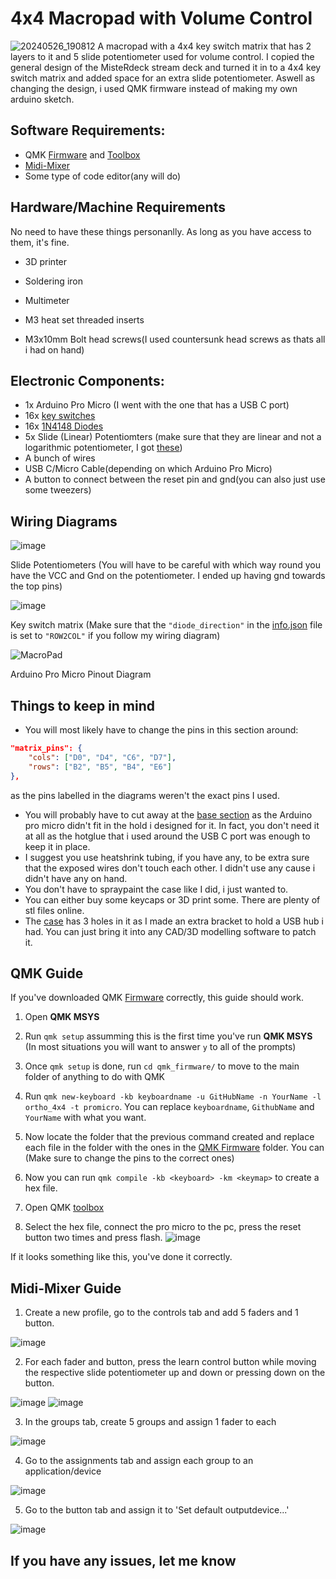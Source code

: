 # 4x4 Macropad with Volume Control
![20240526_190812](https://github.com/HSabinoR/4x4MacropadVolumeControl/assets/153095110/03e00508-714e-4bec-bbf8-cf4997fa3ee3)
A macropad with a 4x4 key switch matrix that has 2 layers to it and 5 slide potentiometer used for volume control. I copied the general design of the MisteRdeck stream deck and turned it in to a 4x4 key switch matrix and added space for an extra slide potentiometer. Aswell as changing the design, i used QMK firmware instead of making my own arduino sketch.


## Software Requirements: 
- QMK [Firmware](https://msys.qmk.fm/) and [Toolbox](https://github.com/qmk/qmk_toolbox/releases/tag/beta)
- [Midi-Mixer](https://www.midi-mixer.com/)
- Some type of code editor(any will do)

## Hardware/Machine Requirements
No need to have these things personanlly. As long as you have access to them, it's fine.
- 3D printer
- Soldering iron
- Multimeter

- M3 heat set threaded inserts
- M3x10mm Bolt head screws(I used countersunk head screws as thats all i had on hand)

## Electronic Components:
- 1x Arduino Pro Micro (I went with the one that has a USB C port)
- 16x [key switches](https://www.aliexpress.com/item/1005004388563696.html?spm=a2g0o.order_list.order_list_main.35.30dc1802Wi4ATW)
- 16x [1N4148 Diodes](https://www.aliexpress.com/item/1005006094377496.html?spm=a2g0o.order_list.order_list_main.23.30dc1802Wi4ATW)
- 5x Slide (Linear) Potentiomters (make sure that they are linear and not a logarithmic potentiometer, I got [these](https://www.aliexpress.com/item/1005005032811114.html?spm=a2g0o.order_list.order_list_main.17.30dc1802Wi4ATW))
- A bunch of wires
- USB C/Micro Cable(depending on which Arduino Pro Micro)
- A button to connect between the reset pin and gnd(you can also just use some tweezers)

## Wiring Diagrams
![image](https://github.com/HSabinoR/4x4MacropadVolumeControl/assets/153095110/809dfe69-12cb-47d0-8268-27a372502751)

Slide Potentiometers (You will have to be careful with which way round you have the VCC and Gnd on the potentiometer. I ended up having gnd towards the top pins)

![image](https://github.com/HSabinoR/4x4MacropadVolumeControl/assets/153095110/de2e4b4e-a9d4-4112-870d-b75683920ab5)

Key switch matrix (Make sure that the ```"diode_direction"``` in the [info.json](QMK%20Firmware/info.json) file is set to ```"ROW2COL"``` if you follow my wiring diagram)

![MacroPad](https://github.com/HSabinoR/4x4MacropadVolumeControl/assets/153095110/c1c767a0-2804-49f3-8ffa-a9eae703166e)

Arduino Pro Micro Pinout Diagram

## Things to keep in mind
- You will most likely have to change the pins in this section around:
```json
"matrix_pins": {
    "cols": ["D0", "D4", "C6", "D7"],
    "rows": ["B2", "B5", "B4", "E6"]
},
```
as the pins labelled in the diagrams weren't the exact pins I used.
- You will probably have to cut away at the [base section](STL%20Files/Base.stl) as the Arduino pro micro didn't fit in the hold i designed for it. In fact, you don't need it at all as the hotglue that i used around the USB C port was enough to keep it in place.
- I suggest you use heatshrink tubing, if you have any, to be extra sure that the exposed wires don't touch each other. I didn't use any cause i didn't have any on hand.
- You don't have to spraypaint the case like I did, i just wanted to.
- You can either buy some keycaps or 3D print some. There are plenty of stl files online.
- The [case](STL%20Files/Box.stl) has 3 holes in it as I made an extra bracket to hold a USB hub i had. You can just bring it into any CAD/3D modelling software to patch it.

## QMK Guide
If you've downloaded QMK [Firmware](https://msys.qmk.fm/) correctly, this guide should work.
1.  Open **QMK MSYS**
2.  Run ```qmk setup``` assumming this is the first time you've run **QMK MSYS** (In most situations you will want to answer ```y``` to all of the prompts)
3.  Once ```qmk setup``` is done, run ```cd qmk_firmware/``` to move to the main folder of anything to do with QMK
4.  Run ```qmk new-keyboard -kb keyboardname -u GitHubName -n YourName -l ortho_4x4 -t promicro```. You can replace ```keyboardname```, ```GithubName``` and ```YourName``` with what you want.
5.  Now locate the folder that the previous command created and replace each file in the folder with the ones in the [QMK Firmware](QMK%20Firmware) folder. You can (Make sure to change the pins to the correct ones)
6.  Now you can run ```qmk compile -kb <keyboard> -km <keymap>``` to create a hex file.

7.  Open QMK [toolbox](https://github.com/qmk/qmk_toolbox/releases/tag/beta)
8.  Select the hex file, connect the pro micro to the pc, press the reset button two times and press flash.
   ![image](https://github.com/HSabinoR/4x4MacropadVolumeControl/assets/153095110/2b5e64d2-9273-42da-b3da-ee4fd45d40f6)

 If it looks something like this, you've done it correctly.

## Midi-Mixer Guide
1. Create a new profile, go to the controls tab and add 5 faders and 1 button.

![image](https://github.com/HSabinoR/4x4MacropadVolumeControl/assets/153095110/8cf7faa1-6b40-418b-976c-123a1e131a8e)

2. For each fader and button, press the learn control button while moving the respective slide potentiometer up and down or pressing down on the button.

![image](https://github.com/HSabinoR/4x4MacropadVolumeControl/assets/153095110/5896ddfe-4b6f-4a4e-a2df-d42532a67b11)
![image](https://github.com/HSabinoR/4x4MacropadVolumeControl/assets/153095110/47e4ff79-974e-4c54-96cb-c17399453c41)


3. In the groups tab, create 5 groups and assign 1 fader to each

![image](https://github.com/HSabinoR/4x4MacropadVolumeControl/assets/153095110/8b93c9b3-dbaf-4087-9bf4-98751b24e540)

4. Go to the assignments tab and assign each group to an application/device

![image](https://github.com/HSabinoR/4x4MacropadVolumeControl/assets/153095110/d4f0b983-a098-4b1a-b3af-708bef627e8b)

5. Go to the button tab and assign it to 'Set default outputdevice...'

![image](https://github.com/HSabinoR/4x4MacropadVolumeControl/assets/153095110/d553db63-204a-4b45-8d48-bf63c93ed9c7)


## If you have any issues, let me know

